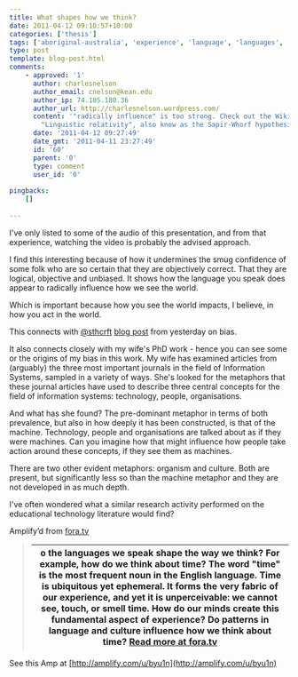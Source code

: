 ```yaml
---
title: What shapes how we think?
date: 2011-04-12 09:10:57+10:00
categories: ['thesis']
tags: ['aboriginal-australia', 'experience', 'language', 'languages', 'lera-boroditsky']
type: post
template: blog-post.html
comments:
    - approved: '1'
      author: charlesnelson
      author_email: cnelson@kean.edu
      author_ip: 74.105.180.36
      author_url: http://charlesnelson.wordpress.com/
      content: '"radically influence" is too strong. Check out the Wikipedia article on
        "Linguistic relativity", also know as the Sapir-Whorf hypothesis: http://en.wikipedia.org/wiki/Linguistic_relativity'
      date: '2011-04-12 09:27:49'
      date_gmt: '2011-04-11 23:27:49'
      id: '60'
      parent: '0'
      type: comment
      user_id: '0'
    
pingbacks:
    []
    
---
```

I've only listed to some of the audio of this presentation, and from that experience, watching the video is probably the advised approach.  
  
I find this interesting because of how it undermines the smug confidence of some folk who are so certain that they are objectively correct. That they are logical, objective and unbiased. It shows how the language you speak does appear to radically influence how we see the world.  
  
Which is important because how you see the world impacts, I believe, in how you act in the world.  
  
This connects with [@sthcrft](http://amplify.com/redir_twitter_handle.php?t=@sthcrft) [blog post](http://sarahthorneycroft.wordpress.com/2011/04/11/on-edtech-and-bias/) from yesterday on bias.  
  
It also connects closely with my wife's PhD work - hence you can see some or the origins of my bias in this work. My wife has examined articles from (arguably) the three most important journals in the field of Information Systems, sampled in a variety of ways. She's looked for the metaphors that these journal articles have used to describe three central concepts for the field of information systems: technology, people, organisations.  
  
And what has she found? The pre-dominant metaphor in terms of both prevalence, but also in how deeply it has been constructed, is that of the machine. Technology, people and organisations are talked about as if they were machines. Can you imagine how that might influence how people take action around these concepts, if they see them as machines.  
  
There are two other evident metaphors: organism and culture. Both are present, but significantly less so than the machine metaphor and they are not developed in as much depth.  
  
I've often wondered what a similar research activity performed on the educational technology literature would find?

Amplify’d from [fora.tv](http://fora.tv/fora/showpost.php?p=46540 "http://fora.tv/fora/showpost.php?p=46540")

> |   o the languages we speak shape the way we think? For example, how do we think about time? The word "time" is the most frequent noun in the English language. Time is ubiquitous yet ephemeral. It forms the very fabric of our experience, and yet it is unperceivable: we cannot see, touch, or smell time. How do our minds create this fundamental aspect of experience? Do patterns in language and culture influence how we think about time?  [Read more at fora.tv](http://fora.tv/fora/showpost.php?p=46540 "http://fora.tv/fora/showpost.php?p=46540") |
> | --- |

See this Amp at [http://amplify.com/u/byu1n](http://amplify.com/u/byu1n)
